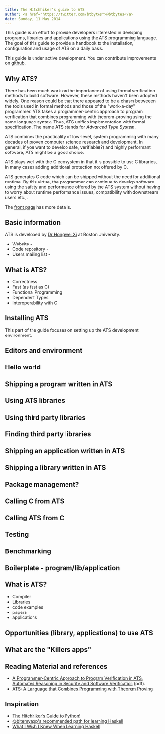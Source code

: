 ```yaml
---
title: The Hitchhiker's guide to ATS
author: <a href="https://twitter.com/btbytes">@btbytes</a>
date: Sunday, 11 May 2014
---
```


This guide is an effort to provide developers interested in devloping
programs, libraries and applications using the ATS programming
language. The goal of this guide to provide a handbook to the
installation, configuration and usage of ATS on a daily basis.

This guide is under active development. You can contribute improvements
on [github](https://github.com/btbytes/ats-guide).


## Why ATS?

There has been much work on the importance of using formal verification
methods to build software. However, these methods haven't been adopted
widely. One reason could be that there appeared to be a chasm betweeen
the tools used in formal methods and those of the "work-a-day"
programmer. ATS takes a programmer-centric approach to program
verification that combines programming with theorem-proving using the
same language syntax. Thus, ATS unifies implementation with formal
specification. The name ATS stands for *Advanced Type System*.

ATS combines the practicality of low-level, system programming with many
decades of proven computer science research and development. In general,
if you want to develop safe, verifiable(?) and highly performant
software, ATS might be a good choice.

ATS plays well with the C ecosystem in that it is possible to use C
libraries, in many cases adding additional protection not offered by C.

ATS generates C code which can be shipped without the need for
additional runtime. By this virtue, the programmer can continue to
develop software using the safety and performance offered by the ATS
system without having to worry about runtime performance issues,
compatibility with downstream users etc.,.


The [front page](http://www.ats-lang.org/) has more details.


## Basic information

ATS is developed by [Dr Hongwei Xi](http://www.cs.bu.edu/~hwxi/) at
Boston University.

- Website -
- Code repository -
- Users mailing list -


## What is ATS?

- Correctness
- Fast (as fast as C)
- Functional Programming
- Dependent Types
- Interoperability with C


## Installing ATS

This part of the guide focuses on setting up the ATS development
environment.


## Editors and environment


## Hello world

## Shipping a program written in ATS

## Using ATS libraries

## Using third party libraries

## Finding third party libraries

## Shipping an application written in ATS

## Shipping a library written in ATS

## Package management?

## Calling C from ATS

## Calling ATS from C

## Testing

## Benchmarking

## Boilerplate - program/lib/application


## What is ATS?

- Compiler
- Libraries
- code examples
- papers
- applications


## Opportunities (library, applications) to use ATS


## What are the "Killers apps"

## Reading Material and references

- [A Programmer-Centric Approach to Program Verification in ATS, Automated Reasoning in Security and Software Verification](http://www.cs.bu.edu/~hwxi/academic/papers/arsec13.pdf) (pdf).
- [ATS: A Language that Combines Programming
with Theorem Proving](http://www.cs.bu.edu/~hwxi/academic/papers/frocos05.pdf)

## Inspiration

- [The Hitchhiker’s Guide to Python!](http://docs.python-guide.org/en/latest/)
- [\@bitemyapp's recommended path for learning Haskell](https://gist.github.com/bitemyapp/8739525)
- [What I Wish I Knew When Learning Haskell](http://dev.stephendiehl.com/hask/#unordered-containers)
